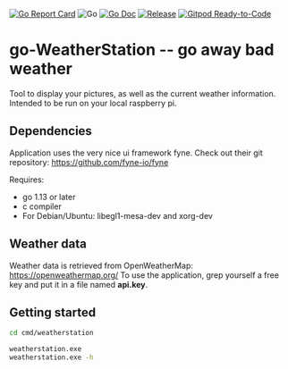 <!-- markdownlint-disable MD041-->
[![Go Report Card](https://goreportcard.com/badge/github.com/EricNeid/go-weatherstation?style=flat-square)](https://goreportcard.com/report/github.com/EricNeid/go-weatherstation)
![Go](https://github.com/EricNeid/go-weatherstation/workflows/Go/badge.svg)
[![Go Doc](https://img.shields.io/badge/godoc-reference-blue.svg?style=flat-square)](http://godoc.org/github.com/EricNeid/go-weatherstation)
[![Release](https://img.shields.io/github/release/EricNeid/go-weatherstation.svg?style=flat-square)](https://github.com/EricNeid/go-weatherstation/releases/latest)
[![Gitpod Ready-to-Code](https://img.shields.io/badge/Gitpod-Ready--to--Code-blue?logo=gitpod)](https://gitpod.io/#https://github.com/EricNeid/go-weatherstation)

# go-WeatherStation -- go away bad weather

Tool to display your pictures, as well as the current weather information. Intended to be run on your local raspberry pi.

## Dependencies

Application uses the very nice ui framework fyne.
Check out their git repository: <https://github.com/fyne-io/fyne>

Requires:

* go 1.13 or later
* c compiler
* For Debian/Ubuntu: libegl1-mesa-dev and xorg-dev

## Weather data

Weather data is retrieved from OpenWeatherMap: <https://openweathermap.org/>
To use the application, grep yourself a free key and put it in a file named
**api.key**.

## Getting started

```bash
cd cmd/weatherstation

weatherstation.exe
weatherstation.exe -h
```
